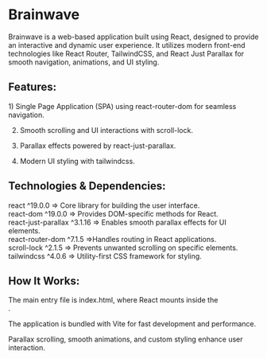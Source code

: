 <h1>Brainwave</h1>
Brainwave is a web-based application built using React, designed to provide an interactive and dynamic user experience. It utilizes modern front-end technologies like React Router, TailwindCSS, and React Just Parallax for smooth navigation, animations, and UI styling.

<h2>Features:</h2>
1) Single Page Application (SPA) using react-router-dom for seamless navigation. <br>

2) Smooth scrolling and UI interactions with scroll-lock.<br>

3) Parallax effects powered by react-just-parallax.<br>

4) Modern UI styling with tailwindcss.

<h2>Technologies & Dependencies:</h2>

react	^19.0.0	=> Core library for building the user interface.<br>
react-dom	^19.0.0	=> Provides DOM-specific methods for React.<br>
react-just-parallax	^3.1.16	=> Enables smooth parallax effects for UI elements.<br>
react-router-dom	^7.1.5	=>Handles routing in React applications.<br>
scroll-lock	^2.1.5 =>	Prevents unwanted scrolling on specific elements.<br>
tailwindcss	^4.0.6 =>	Utility-first CSS framework for styling.<br>



<h2>How It Works:</h2>
The main entry file is index.html, where React mounts inside the <div id="root"></div>. <br>

The application is bundled with Vite for fast development and performance.<br>

Parallax scrolling, smooth animations, and custom styling enhance user interaction.


